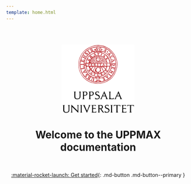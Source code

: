 ```yaml
---
template: home.html
---
```


<center>

<br/><br/>

<img src="assets/UU_logo_color.svg" alt="drawing" width="200"/>

<br/>


# Welcome to the UPPMAX documentation


<br/>

[:material-rocket-launch: Get started](sessions/introduction.md){: .md-button .md-button--primary }

<br/><br/>


</center>
